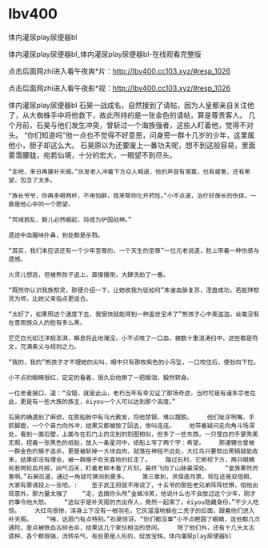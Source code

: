 # lbv400
体内灌尿play尿便器bl

体内灌尿play尿便器bl_体内灌尿play尿便器bl-在线观看完整版

点击后面网zhi进入看午夜爽*片：http://lbv400.cc103.xyz/#resp_1026

点击后面网zhi进入看午夜影*视：http://lbv400.cc103.xyz/#resp_1026

体内灌尿play尿便器bl    石昊一战成名，自然接到了请帖，因为人皇都亲自关注他了，从大蜘蛛手中将他救下，故此所持的是一张金色的请帖，算是尊贵客人。    几个月前，石昊与他们发生冲突，曾斩过一个海族强者，这些人盯着他，觉得不对头。    “你们知道吗”他一点也不觉得不好意思，问身旁一群十几岁的少年，这里属他小，胆子却这么大。    石昊原以为还要废上一番功夫呢，想不到这般容易，里面雾霭朦胧，宛若仙境，十分的宏大，一眼望不到尽头。

    “走吧，来日再建补天阁。”灰发老人冲着下方众人喊道，他的声音有落寞，也有疲惫，还有希望，包含了太多。

    “族长爷爷，你再多喝两杯，不用怕醉，我来帮你化开药性。”小不点道，治疗好族长的伤体，一直是他心中的一个愿望。

    “荒域若乱，毅儿必然崛起，将成为护国战神。”

    遗迹中血腥味扑鼻，到处都是杀戮。

    “其实，我们本应该还有一个少年至尊的，一个天生的至尊”一位元老说道，脸上带着一种伤感与遗憾。

    火灵儿想逃，但被熊孩子追上，直接撂倒，大肆洗劫了一番。

    “既然你认识我族祭灵，那便介绍一下，让她收我为徒如何”朱雀血脉复苏，涅盘成功，若能拜祭灵为师，比她父亲指点更适合。

    “太好了，如果照这个速度下去，我很快就能得到一种盖世宝术了”熊孩子心中美滋滋，丝毫没有在意雨族众人的脸有多么黑。

    茫茫白光如汪洋般澎湃，瞬息将此地淹没，小不点咳了一口血，被数十重浪涛扫中，这些都是符文，充满奥义与规则之力。

    “我的，我的”熊孩子才不理她的尖叫，眼中只有那枚紫色的小吊坠，一口咬住后，使劲向下拉。

    小不点的眼睛很红，定定的看着，很久后他擦了一把眼泪，毅然转身。

    一位老者接口，道：“没错，就是此山，老朽当年有幸见证了那场奇迹，当时可是有诸多宗老在此，更是有一些大族的族主，éiyou一个人可以达到那个高度。”

    石昊的确遇到了麻烦，在那船舱中有乌光散发，将他禁锢，难以摆脱。    他们呲牙咧嘴，手抓脚蹬，一个个奋力向外冲，结果又都被按了回去，惨叫连连。    他带着疑问走向角斗场深处，看到一面石壁，上面与在石门上的见到的刻图相似，但多了一些东西，一只莹白的手掌秀美无暇，捏着一张黑色的纸船，放入一条星河中，纸船上写了两个字：希望。    那诸犍也曾被一群金色的猴子追杀，更是被斩掉一大块血肉，就落在神毯不远处，大红鸟只要祭出黑锅就能收来，结果却没有理会，被一群猴子欢天喜地的扛走了。    路过石村，它俯视下方，两只眼睛宛若两轮血月般，凶气滔天，盯着老柳木看了片刻，最终飞向了山脉最深处。    “皇族果然厉害啊。”石昊叹道，通过一角就可猜测到更多。    第三章到，求保底月票，现在还是双倍期，大家有票请投上一张吧。:    至于武王府就不用说了，十五爷的那些老兄弟阵阵忧惧，怕他出现意外，那力量太强了    “走，去摘你头颅”金蛛冷笑，他说什么也不会放过这个少年，刚才的事令他大怒。    “这似乎是补天阁的杰出传人，竟然一起来了。éiyou隐藏身份。”不少人吃惊。    大红鸟很惨，浑身上下没有一根羽毛，它灰溜溜地躲在二秃子的后面，跟着他们进入补天阁。    “咦，这扇门有点特别。”石昊惊讶。“你们都没事”小不点瞪圆了眼睛，连他都几次遇险，差点被铁血古树击杀，结果这几个家伙相当的悠闲。    除了他们外，还有十几头太古遗种，各个都很强，流转杀气，有些更是人形的，绽放宝辉。体内灌尿play尿便器bl
